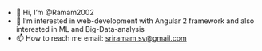 - 👋 Hi, I’m @Ramam2002
- 👀 I’m interested in web-development with Angular 2 framework and also interested in ML and Big-Data-analysis
- 📫 How to reach me email: sriramam.sv@gmail.com 

<!---
Ramam2002/Ramam2002 is a ✨ special ✨ repository because its `README.md` (this file) appears on your GitHub profile.
You can click the Preview link to take a look at your changes.
--->
